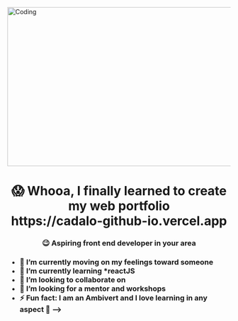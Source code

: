 <img align = "center" alt="Coding" width = "1000" height = "360" src = "![pink-theory](https://user-images.githubusercontent.com/82696971/218398383-5f59b67a-fca9-4c94-be22-8923d91e2022.gif)
">

   
<H1 align = "center"> 😱 Whooa, I finally learned to create my web portfolio <br> https://cadalo-github-io.vercel.app </H1> 
<H3 align = "center">  😉 Aspiring front end developer in your area <h3>

- 🔭 I’m currently moving on my feelings toward someone
- 🌱 I’m currently learning *reactJS
- 👯 I’m looking to collaborate on 
- 🤔 I’m looking for a mentor and workshops
- ⚡ Fun fact: I am an Ambivert and I love learning in any aspect 🤠
-->
